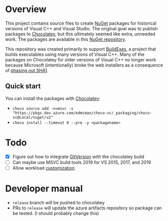 # Overview

This project contains source files to create
[NuGet](https://www.nuget.org/) packages for historical versions of
Visual C++ and Visual Studio.  The original goal was to publish
packages to [Chocolatey](https://chocolatey.org/), but this ultimately
seemed like extra, unneeded work.  The packages are available in this
[NuGet
repository](https://pkgs.dev.azure.com/edmcman/choco-vc/_packaging/choco-vc@Local/nuget/v2).

This repository was created primarily to support
[BuildExes](https://github.com/sei-eschwartz/buildexes), a project
that builds executables using many versions of Visual C++.  Many of
the packages on Chocolatey for older versions of Visual C++ no longer
work because Microsoft (intentionally) broke the web installers as a
consequence of [phasing out
SHA1](https://developercommunity.visualstudio.com/t/old-visual-studio-web-installers-no-longer-functio/1409036?from=email).

## Quick start

You can install the packages with [Chocolatey](https://chocolatey.org/):

- `choco source add -n=msvc -s "https://pkgs.dev.azure.com/edmcman/choco-vc/_packaging/choco-vc@Local/nuget/v2"`
- `choco install --timeout 0 --pre -y <packagename>`

# Todo

- [x] Figure out how to integrate
    [GitVersion](https://gitversion.readthedocs.io/en/latest/input/docs/build-server-support/build-server/azure-devops/)
    with the chocolatey build
- [ ] Can maybe use MSVC build tools 2019 for VS 2015, 2017, and 2019
- [ ] Allow workload [customization](https://github.com/jberezanski/ChocolateyPackages/blob/master/visualstudio2017buildtools/visualstudio2017buildtools.nuspec)

# Developer manual

- `release` branch will be pushed to chocolatey
- PRs to `release` will update the azure artifacts repository so
  package can be tested. (I should probably change this)
